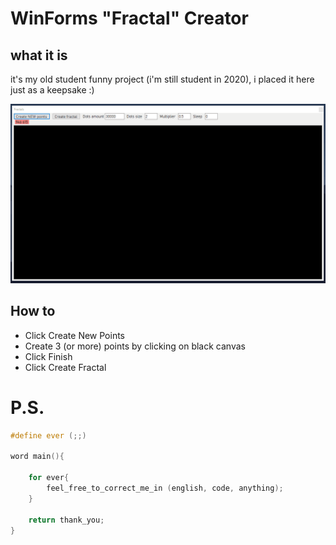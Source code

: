 WinForms "Fractal" Creator
===

what it is
---

it's my old student funny project (i'm still student in 2020), i placed it here just as a keepsake :)

![preview1](gif.gif)

How to
---
* Click Create New Points
* Create 3 (or more) points by clicking on black canvas
* Click Finish
* Click Create Fractal

P.S.
===

```c++
#define ever (;;)

word main(){

	for ever{
		feel_free_to_correct_me_in (english, code, anything);
	}

	return thank_you;
}
```
